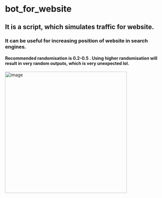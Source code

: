 # bot_for_website
## It is a script, which simulates traffic for website.
### It can be useful for increasing position of website in search engines.
#### Recommended randomisation is 0.2-0.5 . Using higher randomisation will result in very random outputs, which is very unexpected lol.
<img src="https://github.com/rutra8002/bot_for_website/assets/96191787/88a580db-831f-4f31-856b-0e676a06fd0f" alt="image" width="400">



